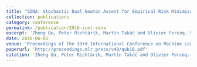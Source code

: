 ```yaml
---
title: "SDNA: Stochastic Dual Newton Ascent for Empirical Risk Minimization"
collection: publications
category: conference
permalink: /publication/2016-icml-sdna
excerpt: 'Zheng Qu, Peter Richtárik, Martin Takáč and Olivier Fercoq. SDNA: Stochastic Dual Newton Ascent for Empirical Risk Minimization.'
date: 2016-06-01
venue: 'Proceedings of the 33rd International Conference on Machine Learning (ICML), PMLR 48:1823-1832'
paperurl: 'http://proceedings.mlr.press/v48/qub16.pdf'
citation: 'Zheng Qu, Peter Richtárik, Martin Takáč and Olivier Fercoq. (2016). "SDNA: Stochastic Dual Newton Ascent for Empirical Risk Minimization." <i>Proceedings of the 33rd International Conference on Machine Learning (ICML), PMLR 48:1823-1832</i>.'
---
```

